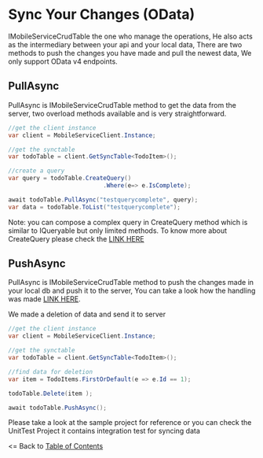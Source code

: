 # Sync Your Changes (OData)

IMobileServiceCrudTable the one who manage the operations, He also acts as the intermediary between your api and your local data, There are two methods to push the changes you have made and pull the newest data, We only support OData v4 endpoints.

## PullAsync

PullAsync is IMobileServiceCrudTable method to get the data from the server, two overload methods available and is very straightforward.

 ```csharp
//get the client instance
var client = MobileServiceClient.Instance;

//get the synctable
var todoTable = client.GetSyncTable<TodoItem>();

//create a query
var query = todoTable.CreateQuery()
                            .Where(e=> e.IsComplete);

await todoTable.PullAsync("testquerycomplete", query);
var data = todoTable.ToList("testquerycomplete");
 ```
 
Note: you can compose a complex query in CreateQuery method which is similar to IQueryable but only limited methods. To know more about CreateQuery please check the [LINK HERE](Query.md)

## PushAsync

PullAsync is IMobileServiceCrudTable method to push the changes made in your local db and push it to the server, You can take a look how the handling was made [LINK HERE](https://github.com/winstongubantes/matchasync/blob/master/Sample/SampleApi/Controllers/TodoItemsController.cs).

We made a deletion of data and send it to server

 ```csharp
//get the client instance
var client = MobileServiceClient.Instance;

//get the synctable
var todoTable = client.GetSyncTable<TodoItem>();

//find data for deletion
var item = TodoItems.FirstOrDefault(e => e.Id == 1);

todoTable.Delete(item );

await todoTable.PushAsync();
 ```

Please take a look at the sample project for reference or you can check the UnitTest Project it contains integration test for syncing data

<= Back to [Table of Contents](README.md)